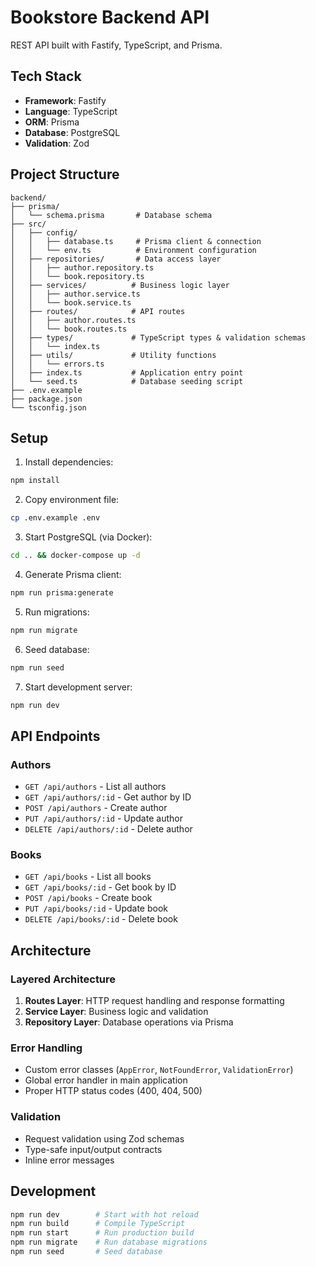 # Bookstore Backend API

REST API built with Fastify, TypeScript, and Prisma.

## Tech Stack

- **Framework**: Fastify
- **Language**: TypeScript
- **ORM**: Prisma
- **Database**: PostgreSQL
- **Validation**: Zod

## Project Structure

```
backend/
├── prisma/
│   └── schema.prisma       # Database schema
├── src/
│   ├── config/
│   │   ├── database.ts     # Prisma client & connection
│   │   └── env.ts          # Environment configuration
│   ├── repositories/       # Data access layer
│   │   ├── author.repository.ts
│   │   └── book.repository.ts
│   ├── services/          # Business logic layer
│   │   ├── author.service.ts
│   │   └── book.service.ts
│   ├── routes/            # API routes
│   │   ├── author.routes.ts
│   │   └── book.routes.ts
│   ├── types/             # TypeScript types & validation schemas
│   │   └── index.ts
│   ├── utils/             # Utility functions
│   │   └── errors.ts
│   ├── index.ts           # Application entry point
│   └── seed.ts            # Database seeding script
├── .env.example
├── package.json
└── tsconfig.json
```

## Setup

1. Install dependencies:
```bash
npm install
```

2. Copy environment file:
```bash
cp .env.example .env
```

3. Start PostgreSQL (via Docker):
```bash
cd .. && docker-compose up -d
```

4. Generate Prisma client:
```bash
npm run prisma:generate
```

5. Run migrations:
```bash
npm run migrate
```

6. Seed database:
```bash
npm run seed
```

7. Start development server:
```bash
npm run dev
```

## API Endpoints

### Authors
- `GET /api/authors` - List all authors
- `GET /api/authors/:id` - Get author by ID
- `POST /api/authors` - Create author
- `PUT /api/authors/:id` - Update author
- `DELETE /api/authors/:id` - Delete author

### Books
- `GET /api/books` - List all books
- `GET /api/books/:id` - Get book by ID
- `POST /api/books` - Create book
- `PUT /api/books/:id` - Update book
- `DELETE /api/books/:id` - Delete book

## Architecture

### Layered Architecture

1. **Routes Layer**: HTTP request handling and response formatting
2. **Service Layer**: Business logic and validation
3. **Repository Layer**: Database operations via Prisma

### Error Handling

- Custom error classes (`AppError`, `NotFoundError`, `ValidationError`)
- Global error handler in main application
- Proper HTTP status codes (400, 404, 500)

### Validation

- Request validation using Zod schemas
- Type-safe input/output contracts
- Inline error messages

## Development

```bash
npm run dev        # Start with hot reload
npm run build      # Compile TypeScript
npm run start      # Run production build
npm run migrate    # Run database migrations
npm run seed       # Seed database
```

